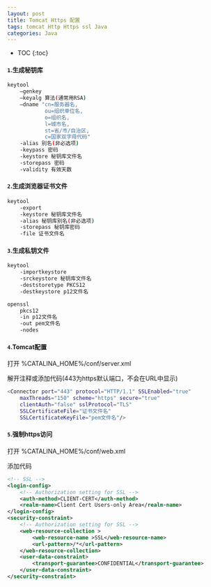 ```yaml
---
layout: post
title: Tomcat Https 配置
tags: tomcat Http Https ssl Java
categories: Java
---
```

* TOC 
{:toc}





#### `1`.生成秘钥库

~~~bash
keytool 
    –genkey
    –keyalg 算法(通常用RSA)
    –dname "cn=服务器名,
            ou=组织单位名,
            o=组织名,
            l=城市名,
            st=省/市/自治区,
            c=国家双字母代码"
    -alias 别名(非必选项)
    -keypass 密码
    -keystore 秘钥库文件名
    -storepass 密码
    -validity 有效天数
~~~
 
#### `2`.生成浏览器证书文件

~~~bash
keytool
    -export 
    -keystore 秘钥库文件名
    -alias 秘钥库别名(非必选项)
    -storepass 秘钥库密码
    -file 证书文件名
~~~

#### `3`.生成私钥文件

~~~bash
keytool 
    -importkeystore 
    -srckeystore 秘钥库文件名
    -deststoretype PKCS12
    -destkeystore p12文件名

openssl 
	pkcs12 
	-in p12文件名
	-out pem文件名
	-nodes
~~~

#### `4`.Tomcat配置

打开 %CATALINA_HOME%/conf/server.xml

解开注释或添加代码(443为https默认端口，不会在URL中显示)

~~~bash
<Connector port="443" protocol="HTTP/1.1" SSLEnabled="true"
    maxThreads="150" scheme="https" secure="true"
    clientAuth="false" sslProtocol="TLS" 
    SSLCertificateFile="证书文件名"   
    SSLCertificateKeyFile="pem文件名"/>
~~~

#### `5`.强制https访问

打开 %CATALINA_HOME%/conf/web.xml

添加代码

~~~xml
<!-- SSL -->
<login-config>  
    <!-- Authorization setting for SSL -->  
    <auth-method>CLIENT-CERT</auth-method>  
    <realm-name>Client Cert Users-only Area</realm-name>  
</login-config>  
<security-constraint>  
    <!-- Authorization setting for SSL -->  
    <web-resource-collection >  
        <web-resource-name >SSL</web-resource-name>  
        <url-pattern>/*</url-pattern>  
    </web-resource-collection>  
    <user-data-constraint>  
        <transport-guarantee>CONFIDENTIAL</transport-guarantee>  
    </user-data-constraint>  
</security-constraint> 
~~~
